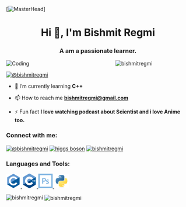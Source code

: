 [![MasterHead](https://1.bp.blogspot.com/-7A4WynwLsMw/XbBpCXG8fHI/AAAAAAAAMt4/uOa1bpLskYgrwGbllhSu2SDj_Mig8SXJQCLcBGAsYHQ/s1600/2000_600px.gif)]
<h1 align="center">Hi 👋, I'm Bishmit Regmi</h1>
<h3 align="center">A am a passionate learner.</h3>
<img align="left" alt ="Coding" width="300" src ="https://media.tenor.com/-UygBh3nnfEAAAAC/coding.gif">

<p align="left"> <img src="https://komarev.com/ghpvc/?username=bishmitregmi&label=Profile%20views&color=0e75b6&style=flat" alt="bishmitregmi" /> </p>

<p align="left"> <a href="https://twitter.com/@bishmitregmi" target="blank"><img src="https://img.shields.io/twitter/follow/@bishmitregmi?logo=twitter&style=for-the-badge" alt="@bishmitregmi" /></a> </p>

- 🌱 I’m currently learning **C++**

- 📫 How to reach me **bishmitregmi@gmail.com**

- ⚡ Fun fact **I love watching podcast about Scientist and i love Anime too.**

<h3 align="left">Connect with me:</h3>
<p align="left">
<a href="https://twitter.com/@bishmitregmi" target="blank"><img align="center" src="https://raw.githubusercontent.com/rahuldkjain/github-profile-readme-generator/master/src/images/icons/Social/twitter.svg" alt="@bishmitregmi" height="30" width="40" /></a>
<a href="https://stackoverflow.com/users/higgs boson" target="blank"><img align="center" src="https://raw.githubusercontent.com/rahuldkjain/github-profile-readme-generator/master/src/images/icons/Social/stack-overflow.svg" alt="higgs boson" height="30" width="40" /></a>
<a href="https://instagram.com/bishmitregmi" target="blank"><img align="center" src="https://raw.githubusercontent.com/rahuldkjain/github-profile-readme-generator/master/src/images/icons/Social/instagram.svg" alt="bishmitregmi" height="30" width="40" /></a>
</p>

<h3 align="left">Languages and Tools:</h3>
<p align="left"> <a href="https://www.cprogramming.com/" target="_blank" rel="noreferrer"> <img src="https://raw.githubusercontent.com/devicons/devicon/master/icons/c/c-original.svg" alt="c" width="40" height="40"/> </a> <a href="https://www.w3schools.com/cpp/" target="_blank" rel="noreferrer"> <img src="https://raw.githubusercontent.com/devicons/devicon/master/icons/cplusplus/cplusplus-original.svg" alt="cplusplus" width="40" height="40"/> </a> <a href="https://www.photoshop.com/en" target="_blank" rel="noreferrer"> <img src="https://raw.githubusercontent.com/devicons/devicon/master/icons/photoshop/photoshop-line.svg" alt="photoshop" width="40" height="40"/> </a> <a href="https://www.python.org" target="_blank" rel="noreferrer"> <img src="https://raw.githubusercontent.com/devicons/devicon/master/icons/python/python-original.svg" alt="python" width="40" height="40"/> </a> </p>

<p><img align="left" src="https://github-readme-stats.vercel.app/api/top-langs?username=bishmitregmi&show_icons=true&locale=en&layout=compact" alt="bishmitregmi" /></p>

<p>&nbsp;<img align="center" src="https://github-readme-stats.vercel.app/api?username=bishmitregmi&show_icons=true&locale=en" alt="bishmitregmi" /></p>
